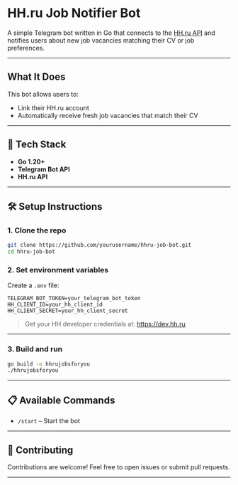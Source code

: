 # HH.ru Job Notifier Bot

A simple Telegram bot written in Go that connects to the [HH.ru API](https://api.hh.ru/) and notifies users about new job vacancies matching their CV or job preferences.

---

## What It Does

This bot allows users to:

- Link their HH.ru account
- Automatically receive fresh job vacancies that match their CV

---

## 🔧 Tech Stack

- **Go 1.20+**
- **Telegram Bot API**
- **HH.ru API**

---

## 🛠 Setup Instructions

### 1. Clone the repo

```bash
git clone https://github.com/yourusername/hhru-job-bot.git 
cd hhru-job-bot
```

### 2. Set environment variables

Create a `.env` file:

```env
TELEGRAM_BOT_TOKEN=your_telegram_bot_token
HH_CLIENT_ID=your_hh_client_id
HH_CLIENT_SECRET=your_hh_client_secret
```

> Get your HH developer credentials at: [https://dev.hh.ru ](https://dev.hh.ru )

---

### 3. Build and run

```bash
go build -o hhrujobsforyou
./hhrujobsforyou
```

---

## 📋 Available Commands

- `/start` – Start the bot

---


## 🤝 Contributing

Contributions are welcome! Feel free to open issues or submit pull requests.

---
